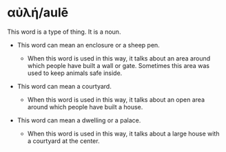 # αὐλή/aulē
This word is a type of thing. It is a noun.

* This word can mean an enclosure or a sheep pen.
    * When this word is used in this way, it talks about an area around which people have built a wall or gate. Sometimes this area was used to keep animals safe inside. 

* This word can mean a courtyard.
    * When this word is used in this way, it talks about an open area around which people have built a house. 

* This word can mean a dwelling or a palace.
    * When this word is used in this way, it talks about a large house with a courtyard at the center.
